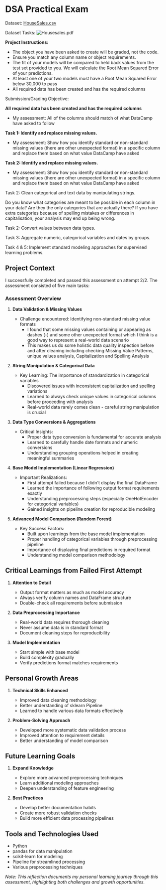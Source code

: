 # DSA Practical Exam
Dataset: [HouseSales.csv](https://github.com/snoowbirvd/Data-Scientist-Assoc.-Practical-Exam/blob/62cdec419d676ac7ebe4ba0650c76f2b9befa1ad/house_sales.csv)

Dataset Tasks: ![Housesales.pdf]([https://github.com/snoowbirvd/Data-Scientist-Assoc.-Practical-Exam/blob/62cdec419d676ac7ebe4ba0650c76f2b9befa1ad/house_sales.csv](https://github.com/snoowbirvd/Data-Scientist-Assoc.-Practical-Exam/blob/4cec6b5ba27b3b2b1ed312c8db211d599325d5c8/Practical%20Exam.pdf))

**Project Instructions:**
- The object you have been asked to create will be graded, not the code.
- Ensure you match any column name or object requirements.
- The fit of your models will be compared to held back values from the test set provided to you. We will calculate the Root Mean Squared Error of your predictions.
- At least one of your two models must have a Root Mean Squared Error below 30,000 to pass
- All required data has been created and has the required columns

Submission/Grading Objective:

**All required data has been created and has the required columns**
   - My assessment: All of the columns should match of what DataCamp have asked to follow

**Task 1: Identify and replace missing values.**
   - My assessment: Show how you identify standard or non-standard missing values (there are other unexpected format) in a specific column and replace them based on what value DataCamp have asked

**Task 2: Identify and replace missing values.**
   - My assessment: Show how you identify standard or non-standard missing values (there are other unexpected format) in a specific column and replace them based on what value DataCamp have asked

Task 2: Clean categorical and text data by manipulating strings.

Do you know what categories are meant to be possible in each column in your data? Are they the only categories that are actually there? If you have extra categories because of spelling mistakes or differences in capitalisation, your analysis may end up being wrong.

Task 2: Convert values between data types.

Task 3: Aggregate numeric, categorical variables and dates by groups.

Task 4 & 5: Implement standard modeling approaches for supervised learning problems.

## Project Context
I successfully completed and passed this assessment on attempt 2/2. The assessment consisted of five main tasks:

### Assessment Overview
1. **Data Validation & Missing Values**
   - Challenge encountered: Identifying non-standard missing value formats
       - I found that some missing values containing or appearing as dashes (-) and some other unexpected format which I think is a good way to represent a real-world data scenario
       - This makes us do some holistic data quality inspection before and after cleaning including checking Missing Value Patterns, unique values analysis, Capitalization and Spelling Analysis

2. **String Manipulation & Categorical Data**
   - Key Learning: The importance of standardization in categorical variables
       - Discovered issues with inconsistent capitalization and spelling variations
       - Learned to always check unique values in categorical columns before proceeding with analysis
       - Real-world data rarely comes clean - careful string manipulation is crucial

3. **Data Type Conversions & Aggregations**
   - Critical Insights:
       - Proper data type conversion is fundamental for accurate analysis
       - Learned to carefully handle date formats and numeric conversions
       - Understanding grouping operations helped in creating meaningful summaries

4. **Base Model Implementation (Linear Regression)**
   - Important Realizations:
       - First attempt failed because I didn't display the final DataFrame
       - Learned the importance of following output format requirements exactly
       - Understanding preprocessing steps (especially OneHotEncoder for categorical variables)
       - Gained insights on pipeline creation for reproducible modeling

5. **Advanced Model Comparison (Random Forest)**
   - Key Success Factors:
       - Built upon learnings from the base model implementation
       - Proper handling of categorical variables through preprocessing pipeline
       - Importance of displaying final predictions in required format
       - Understanding model comparison methodology

## Critical Learnings from Failed First Attempt
1. **Attention to Detail**
    - Output format matters as much as model accuracy
    - Always verify column names and DataFrame structure
    - Double-check all requirements before submission

2. **Data Preprocessing Importance**
    - Real-world data requires thorough cleaning
    - Never assume data is in standard format
    - Document cleaning steps for reproducibility

3. **Model Implementation**
    - Start simple with base model
    - Build complexity gradually
    - Verify predictions format matches requirements

## Personal Growth Areas
1. **Technical Skills Enhanced**
    - Improved data cleaning methodology
    - Better understanding of sklearn Pipeline
    - Learned to handle various data formats effectively

2. **Problem-Solving Approach**
    - Developed more systematic data validation process
    - Improved attention to requirement details
    - Better understanding of model comparison

## Future Learning Goals
1. **Expand Knowledge**
    - Explore more advanced preprocessing techniques
    - Learn additional modeling approaches
    - Deepen understanding of feature engineering

2. **Best Practices**
    - Develop better documentation habits
    - Create more robust validation checks
    - Build more efficient data processing pipelines

## Tools and Technologies Used
- Python
- pandas for data manipulation
- scikit-learn for modeling
- Pipeline for streamlined processing
- Various preprocessing techniques

*Note: This reflection documents my personal learning journey through this assessment, highlighting both challenges and growth opportunities.*
